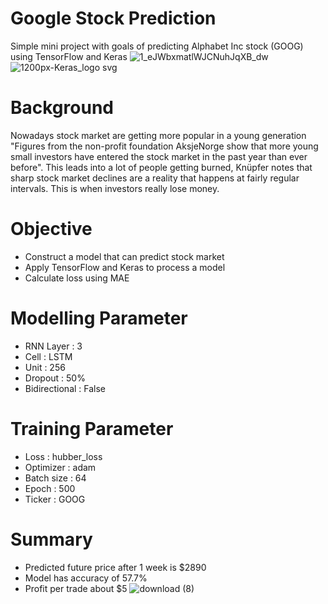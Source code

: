 # Google Stock Prediction
Simple mini project with goals of predicting Alphabet Inc stock (GOOG) using TensorFlow and Keras
![1_eJWbxmatlWJCNuhJqXB_dw](https://user-images.githubusercontent.com/88265749/133384052-a1cf6a50-7263-4e5b-af4b-9731d6be2cac.png)
![1200px-Keras_logo svg](https://user-images.githubusercontent.com/88265749/133384045-0e839d03-2511-466f-a118-468941b99737.png)
# Background
Nowadays stock market are getting more popular in a young generation "Figures from the non-profit foundation AksjeNorge show that more young small investors have entered the stock market in the past year than ever before". This leads into a lot of people getting burned, Knüpfer notes that sharp stock market declines are a reality that happens at fairly regular intervals. This is when investors really lose money.
# Objective
* Construct a model that can predict stock market
* Apply TensorFlow and Keras to process a model
* Calculate loss using MAE
# Modelling Parameter
* RNN Layer : 3
* Cell : LSTM
* Unit : 256
* Dropout : 50%
* Bidirectional : False
# Training Parameter
* Loss : hubber_loss
* Optimizer : adam
* Batch size : 64
* Epoch : 500
* Ticker : GOOG
# Summary
* Predicted future price after 1 week is $2890
* Model has accuracy of 57.7%
* Profit per trade about $5
![download (8)](https://user-images.githubusercontent.com/88265749/133384088-d03e31bf-5836-422d-b550-5bd38bdfde4b.png)
